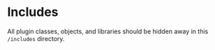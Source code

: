 # Includes

All plugin classes, objects, and libraries should be hidden away in this `/includes` directory.
